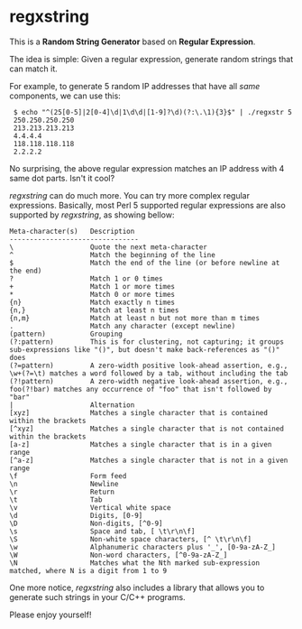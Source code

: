 # regxstring
This is a **Random String Generator** based on **Regular Expression**.

The idea is simple: Given a regular expression, generate random strings that can match it.

For example, to generate 5 random IP addresses that have all *same* components, we can use this:
```
 $ echo "^(25[0-5]|2[0-4]\d|1\d\d|[1-9]?\d)(?:\.\1){3}$" | ./regxstr 5
 250.250.250.250
 213.213.213.213
 4.4.4.4
 118.118.118.118
 2.2.2.2
```
No surprising, the above regular expression matches an IP address with 4 same dot parts.
Isn't it cool? 

*regxstring* can do much more. You can try more complex regular expressions. Basically, most Perl 5 supported regular expressions are also supported by *regxstring*, as showing bellow:
```
Meta-character(s)   Description
--------------------------------
\                   Quote the next meta-character
^                   Match the beginning of the line
$                   Match the end of the line (or before newline at the end)
?                   Match 1 or 0 times
+                   Match 1 or more times
*                   Match 0 or more times
{n}                 Match exactly n times
{n,}                Match at least n times
{n,m}               Match at least n but not more than m times
.                   Match any character (except newline)
(pattern)           Grouping
(?:pattern)         This is for clustering, not capturing; it groups sub-expressions like "()", but doesn't make back-references as "()" does
(?=pattern)         A zero-width positive look-ahead assertion, e.g., \w+(?=\t) matches a word followed by a tab, without including the tab
(?!pattern)         A zero-width negative look-ahead assertion, e.g., foo(?!bar) matches any occurrence of "foo" that isn't followed by "bar"
|                   Alternation
[xyz]               Matches a single character that is contained within the brackets
[^xyz]              Matches a single character that is not contained within the brackets
[a-z]               Matches a single character that is in a given range
[^a-z]              Matches a single character that is not in a given range
\f                  Form feed
\n                  Newline
\r                  Return
\t                  Tab
\v                  Vertical white space
\d                  Digits, [0-9]
\D                  Non-digits, [^0-9]
\s                  Space and tab, [ \t\r\n\f]
\S                  Non-white space characters, [^ \t\r\n\f]
\w                  Alphanumeric characters plus '_', [0-9a-zA-Z_]
\W                  Non-word characters, [^0-9a-zA-Z_]
\N                  Matches what the Nth marked sub-expression matched, where N is a digit from 1 to 9
```
One more notice, *regxstring* also includes a library that allows you to generate such strings in your C/C++ programs.

Please enjoy yourself!
